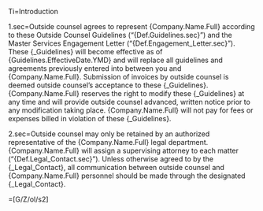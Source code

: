 Ti=Introduction

1.sec=Outside counsel agrees to represent {Company.Name.Full} according to these Outside Counsel Guidelines (“{Def.Guidelines.sec}”) and the Master Services Engagement Letter (“{Def.Engagement_Letter.sec}”). These {_Guidelines} will become effective as of {Guidelines.EffectiveDate.YMD} and will replace all guidelines and agreements previously entered into between you and {Company.Name.Full}. Submission of invoices by outside counsel is deemed outside counsel’s acceptance to these {_Guidelines}. {Company.Name.Full} reserves the right to modify these {_Guidelines} at any time and will provide outside counsel advanced, written notice prior to any modification taking place. {Company.Name.Full} will not pay for fees or expenses billed in violation of these {_Guidelines}.

2.sec=Outside counsel may only be retained by an authorized representative of the {Company.Name.Full} legal department. {Company.Name.Full} will assign a supervising attorney to each matter (“{Def.Legal_Contact.sec}”).  Unless otherwise agreed to by the {_Legal_Contact}, all communication between outside counsel and {Company.Name.Full} personnel should be made through the designated {_Legal_Contact}. 

=[G/Z/ol/s2]
